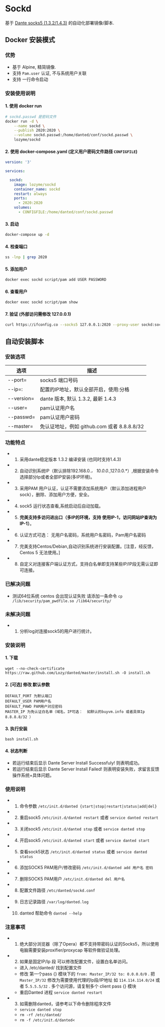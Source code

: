 # Sockd

基于 [Dante socks5 (1.3.2/1.4.3)](https://www.inet.no/dante) 的自动化部署镜像/脚本.

## Docker 安装模式

### 优势

+ 基于 Alpine, 精简镜像.
+ 支持 `Pam.user` 认证, 不与系统用户关联
+ 支持 一行命令启动


### 安装使用说明

#### 1. 使用 docker run

```bash
# sockd.passwd 是密码文件
docker run -d \
    --name sockd \
    --publish 2020:2020 \
    --volume sockd.passwd:/home/danted/conf/sockd.passwd \
    lozyme/sockd
```

#### 2. 使用 docker-compose.yaml (定义用户密码文件路径 `CONFIGFILE`)

```yaml
version: '3'

services:

  sockd:
    image: lozyme/sockd
    container_name: sockd
    restart: always
    ports:
      - 2020:2020
    volumes:
      - CONFIGFILE:/home/danted/conf/sockd.passwd
```

#### 3. 启动

```bash
docker-compose up -d
```

#### 4. 检查端口

```bash
ss -lnp | grep 2020
```

#### 5. 添加用户

```bash
docker exec sockd script/pam add USER PASSWORD
```

#### 6. 查看用户

```bash
docker exec sockd script/pam show
```

#### 7. 验证 (外部访问需修改 127.0.0.1)

```bash
curl https://ifconfig.co --socks5 127.0.0.1:2020 --proxy-user sockd:sockd
```


## 自动安装脚本

### 安装选项

| 选项 | 描述 |
| ----- | ----- |
| --port= | socks5 端口号码 |
| --ip=: | 配置的IP地址，默认全部开启，使用:分格 |
| --version= | dante 版本, 默认 1.3.2, 最新 1.4.3 |
| --user= | pam认证用户名 |
| --passwd= | pam认证用户密码|
| --master= | 免认证地址，例如 github.com 或者 8.8.8.8/32 |

### 功能特点

+ 1. 采用dante稳定版本 1.3.2 编译安装 (也同时支持1.4.3)
+ 2. 自动识别系统IP（默认排除192.168.0.*， 10.0.0.*,127.0.0.*）,根据安装命令选择部分Ip或者全部IP安装(多IP环境)。
+ 3. 采用PAM 用户认证，认证不需要添加系统用户（默认添加进程用户sock），删除、添加用户方便，安全。
+ 4. sock5 运行状态查看,系统启动后自动加载。
+ 5. **完美支持多访问进出口（多IP的环境，支持 使用IP-1，访问网站IP查询为IP-1）**。
+ 6. 认证方式可选： 无用户名密码，系统用户名密码，Pam用户名密码
+ 7. 完美支持Centos/Debian,自动识别系统进行安装配置。[注意，经反馈，Centos 5 无法使用。]
+ 8. 自定义对连接客户端认证方式，支持白名单即支持某些IP/IP段无需认证即可连接。

### 已解决问题

+ 测试64位系统 centos 会出现认证失败 请添加一条命令 `cp /lib/security/pam_pwdfile.so /lib64/security/`


### 未解决问题

+ 1. 分析log对连接sock5的用户进行统计。

### 安装说明

#### 1. 下载

```
wget --no-check-certificate https://raw.github.com/Lozy/danted/master/install.sh -O install.sh
```


#### 2. [可选] 修改 默认参数

```
DEFAULT_PORT 为默认端口
DEFAULT_USER PAM用户名
DEFAULT_PAWD PAM用户对应密码
MASTER_IP 为免认证白名单（域名，IP可选：  如默认的buyvm.info 或者具体Ip 8.8.8.8/32 ）
```

#### 3. 执行安装

```
bash install.sh
```

#### 4. 状态判断

+ 若运行结束后显示 Dante Server Install Successfuly! 则表明成功。
+ 若运行结束后显示 Dante Server Install Failed! 则表明安装失败，求留言反馈操作系统+具体问题。


### 使用说明

+ 1. 命令参数 `/etc/init.d/danted {start|stop|restart|status|add|del}`
+ 2. 重启sock5 `/etc/init.d/danted restart`  或者 `service danted restart`
+ 3. 关闭sock5 `/etc/init.d/danted stop` 或者 `service danted stop`
+ 4. 开启sock5 `/etc/init.d/danted start` 或者 `service danted start`
+ 5. 查看sock5状态 `/etc/init.d/danted status` 或者 `service danted status`
+ 6. 添加SOCK5 PAM用户/修改密码 `/etc/init.d/danted add 用户名 密码`
+ 7. 删除SOCK5 PAM用户 `/etc/init.d/danted del 用户名`
+ 8. 配置文件路径 `/etc/danted/sockd.conf`
+ 9. 日志记录路径 `/var/log/danted.log`
+ 10. danted 帮助命令 `danted --help`

### 注意事项

+ 1. 绝大部分浏览器（除了Opera）都不支持带密码认证的Socks5，所以使用电脑需要安装proxifier/proxycap 等软件做验证处理。
+ 2. 如果是固定IP/Ip 段 可以修改配置文件，设置白名单访问。


    - 进入 /etc/danted/ 找到配置文件
    - 修改 第一个pass {} 模块下的 `from: Master_IP/32 to: 0.0.0.0/0` . 把 `Master_IP/32` 修改为需要使用代理的Ip段/IP地址 如 `114.114.114.0/24` 或者 5`.5.5.5/32` . 多个访问源，请复制多个 client pass {} 模块
    - 重启Danted 进程 `service danted restart`

+ 3. 如需删除danted，请参考以下命令删除程序文件

    - `service danted stop`
    - `rm -rf /etc/danted/`
    - `rm -f /etc/init.d/danted<`

